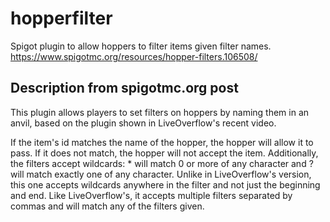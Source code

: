 # hopperfilter
Spigot plugin to allow hoppers to filter items given filter names.
https://www.spigotmc.org/resources/hopper-filters.106508/

## Description from spigotmc.org post
This plugin allows players to set filters on hoppers by naming them in
an anvil, based on the plugin shown in LiveOverflow's recent video. 

If the item's id matches the name of the hopper, the hopper will allow 
it to pass. If it does not match, the hopper will not accept the item. 
Additionally, the filters accept wildcards: * will match 0 or more of 
any character and ? will match exactly one of any character. Unlike in 
LiveOverflow's version, this one accepts wildcards anywhere in the 
filter and not just the beginning and end. Like LiveOverflow's, it 
accepts multiple filters separated by commas and will match any of the 
filters given.
